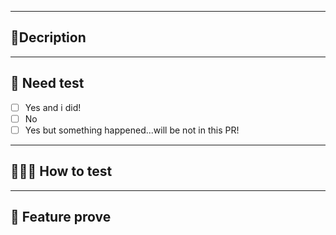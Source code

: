  ---
## 📙Decription

 ---
## 🔬 Need test

 - [ ] Yes and i did!
 - [ ] No
 - [ ] Yes but something happened...will be not in this PR!
 ---

## 🔬👨‍🔬 How to test

 ---
🎥 Feature prove
 ---